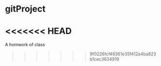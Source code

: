 # gitProject
<<<<<<< HEAD
=======
A homwork of class
>>>>>>> 9f0226fcf46361e35f412a4ba823b1cec3634919
